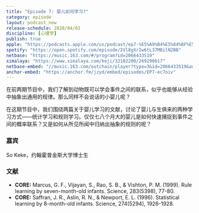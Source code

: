 ```yaml
---
title: "Episode 7: 婴儿如何学习?"
category: episode
layout: podcast_new
release-schedule: 2020/04/01
discipline: [心理学]
publish: true
apple: "https://podcasts.apple.com/us/podcast/ep7-%E5%A9%B4%E5%84%BF%E5%A6%82%E4%BD%95%E5%AD%A6%E4%B9%A0/id1490374590?i=1000470196661"
spotify: "https://open.spotify.com/episode/2Vl8gXrIw6tL37MBilN2BB"
netbase: "https://music.163.com/#/program?id=2066433519"
ximalaya: "https://www.ximalaya.com/keji/32102200/269290617"
netbase-embed: "//music.163.com/outchain/player?type=3&id=2066433519&auto=0"
anchor-embed: "https://anchor.fm/jzyd/embed/episodes/EP7-ec7oiv"
---
```

在前两期节目中，我们了解到动物既可以学会事件之间的联系，似乎也能够从经验中抽象出通用的规律。那么同样不会说话的小婴儿呢？

在这期节目中，我们围绕两篇关于婴儿学习的文献，讨论了婴儿与生俱来的两种学习方式——统计学习和规则学习。仅仅七八个月大的婴儿是如何快速捕捉到事件之间的概率联系？又是如何从所见所闻中归纳出抽象的规则的呢？

### 嘉宾

So Keke，约翰霍普金斯大学博士生

### 文献

- **CORE:** Marcus, G. F., Vijayan, S., Rao, S. B., & Vishton, P. M. (1999). Rule learning by seven-month-old infants. Science, 283(5398), 77-80.
- **CORE:** Saffran, J. R., Aslin, R. N., & Newport, E. L. (1996). Statistical learning by 8-month-old infants. Science, 274(5294), 1926-1928.
